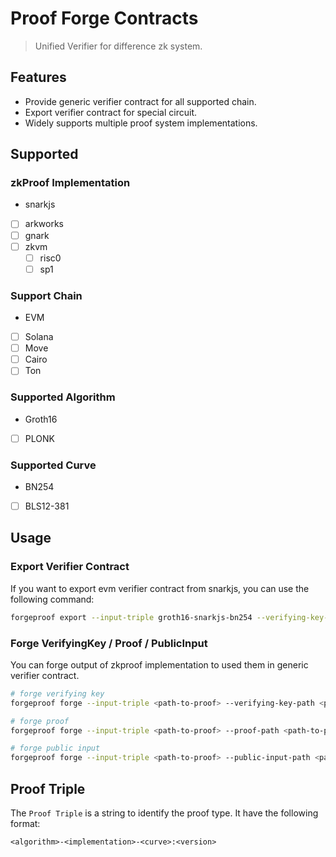 # Proof Forge Contracts

> Unified Verifier for difference zk system.

## Features

- Provide generic verifier contract for all supported chain.
- Export verifier contract for special circuit.
- Widely supports multiple proof system implementations.

## Supported

### zkProof Implementation

- snarkjs
- [ ] arkworks
- [ ] gnark
- [ ] zkvm
  - [ ] risc0
  - [ ] sp1

### Support Chain

- EVM
- [ ] Solana
- [ ] Move
- [ ] Cairo
- [ ] Ton

### Supported Algorithm

- Groth16
- [ ] PLONK

### Supported Curve

- BN254
- [ ] BLS12-381

## Usage

### Export Verifier Contract

If you want to export evm verifier contract from snarkjs, you can use the following command:

```bash
forgeproof export --input-triple groth16-snarkjs-bn254 --verifying-key-path <path-to-verifying-key> --target evm <path-to-output>
```

### Forge VerifyingKey / Proof / PublicInput

You can forge output of zkproof implementation to used them in generic verifier contract.

```bash
# forge verifying key
forgeproof forge --input-triple <path-to-proof> --verifying-key-path <path-to-verifying-key> <path-to-output>

# forge proof
forgeproof forge --input-triple <path-to-proof> --proof-path <path-to-proof> <path-to-output>

# forge public input
forgeproof forge --input-triple <path-to-proof> --public-input-path <path-to-public-input> <path-to-output>

```

## Proof Triple

The `Proof Triple` is a string to identify the proof type. It have the following format:

```
<algorithm>-<implementation>-<curve>:<version>
```


